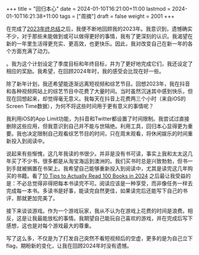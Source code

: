 +++
title = "回归本心"
date = 2024-01-10T16:21:00+11:00
lastmod = 2024-01-10T16:21:38+11:00
tags = ["周摘"]
draft = false
weight = 2001
+++

在完成了[2023年终总结](https://chaoruan.xyz/zh-cn/posts/2023-end-of-year-summary/)之后，我便不断地回顾我的2023年。我意识到，遗憾确实不少，对于那些未能做到或可以做得更好的事情，我有了更深刻的认识。我渴望在新的一年里生活得更充实、更高效，也更快乐。因此，我对改变自己在新一年的各个方面充满了动力。

。我为这个计划设定了季度目标和年终目标，并为了更好地完成它们，我还设定了相应的奖励。我希望，在回顾2024年时，我的感受会比现在好一些。

除了新年计划，我还希望能逐渐远离短视频和综艺节目。回想2023年，我在抖音和各种视频网站上的综艺节目中花费了大量时间。当时虽然沉迷其中感到快乐，但现在回想起来，却觉得毫无意义。我每天在抖音上花费两三个小时（来自iOS的Screen Time数据），为何不将这些时间用于更有意义的事情呢？

我利用iOS的App Limit功能，为抖音和Twitter都设置了时间限制。我尝试过直接删除这些应用，但我意识到自己并不能与世隔绝。利用工具，回归本心显得更为重要。我也决定限制自己观看综艺节目的时间，只在周末观看，将休闲娱乐的时间重新投入到阅读中。

说起来有些惭愧，这几年我读的书很少。并非是没有书可读，事实上我和太太这几年买了不少书，很多都是从淘宝海运到澳洲的。我们买书时总是兴致勃勃，但书一到手就被搁置在书架上。我希望自己能够重新投入到阅读中，尤其是读完这几年购买的书籍。看了[10 Tips to Actually Read 100 Books in 2024](https://www.youtube.com/watch?v=0iaU9VZXKUQ) 之后最让我受益的是：不必总觉得非得把每本书读完不可。阅读应该是一种享受，而非像任务一样去完成每一本书。多读书是好事，能读完自然更佳，如果读完后还能写下自己的书评，那就更加完美了。

接下来谈谈游戏。作为一个游戏玩家，我从不认为在游戏上花费的时间是浪费。相反，这是让我最能放松的事情。我期望自己能玩自己喜欢的游戏，并在完成后写下感想，这也是对每个游戏最大的尊重。

写了这么多，不仅是为了打发自己突然不看短视频后的空虚，更多的是为自己立下flag，期盼新的变化，让我在回顾2024年时没有遗憾。
